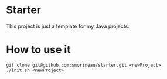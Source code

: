 # Starter

This project is just a template for my Java projects.

# How to use it

    git clone git@github.com:smorineau/starter.git <newProject>
    ./init.sh <newProject>
